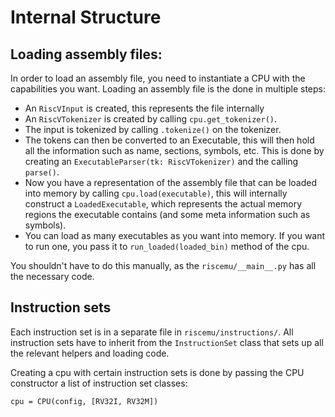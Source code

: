 # Internal Structure

## Loading assembly files:
In order to load an assembly file, you need to instantiate a CPU with the capabilities you want. Loading an assembly 
file is the done in multiple steps:


* An `RiscVInput` is created, this represents the file internally
* An `RiscVTokenizer` is created by calling `cpu.get_tokenizer()`.
* The input is tokenized by calling `.tokenize()` on the tokenizer.
* The tokens can then be converted to an Executable, this will then 
  hold all the information such as name, sections, symbols, etc.
  This is done by creating an `ExecutableParser(tk: RiscVTokenizer)`
  and the calling `parse()`.
* Now you have a representation of the assembly file that can be loaded
  into memory by calling `cpu.load(executable)`, this will internally 
  construct a `LoadedExecutable`, which represents the actual memory
  regions the executable contains (and some meta information such as
  symbols).
* You can load as many executables as you want into memory. If you want
  to run one, you pass it to `run_loaded(loaded_bin)` method of the cpu.

You shouldn't have to do this manually, as the `riscemu/__main__.py` has all the necessary code.

## Instruction sets
Each instruction set is in a separate file in `riscemu/instructions/`. All instruction sets have to inherit from the
`InstructionSet` class that sets up all the relevant helpers and loading code.

Creating a cpu with certain instruction sets is done by passing the CPU constructor a list of instruction set classes:
```
cpu = CPU(config, [RV32I, RV32M])
```

